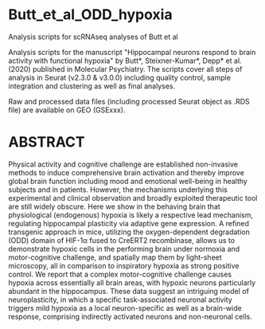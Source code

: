 # Butt_et_al_ODD_hypoxia
Analysis scripts for scRNAseq analyses of Butt et al

Analysis scripts for the manuscript "Hippocampal neurons respond to brain activity with functional hypoxia" by Butt*, Steixner-Kumar*, Depp* et al. (2020) published in Molecular Psychiatry. The scripts cover all steps of analysis in Seurat (v2.3.0 & v3.0.0) including quality control, sample integration and clustering as well as final analyses. 

Raw and processed data files (including processed Seurat object as .RDS file) are available on GEO (GSExxx).

# ABSTRACT
Physical activity and cognitive challenge are established non-invasive methods to induce comprehensive brain activation and thereby improve global brain function including mood and emotional well-being in healthy subjects and in patients. However, the mechanisms underlying this experimental and clinical observation and broadly exploited therapeutic tool are still widely obscure. Here we show in the behaving brain that physiological (endogenous) hypoxia is likely a respective lead mechanism, regulating hippocampal plasticity via adaptive gene expression. A refined transgenic approach in mice, utilizing the oxygen-dependent degradation (ODD) domain of HIF-1α fused to CreERT2 recombinase, allows us to demonstrate hypoxic cells in the performing brain under normoxia and motor-cognitive challenge, and spatially map them by light-sheet microscopy, all in comparison to inspiratory hypoxia as strong positive control. We report that a complex motor-cognitive challenge causes hypoxia across essentially all brain areas, with hypoxic neurons particularly abundant in the hippocampus. These data suggest an intriguing model of neuroplasticity, in which a specific task-associated neuronal activity triggers mild hypoxia as a local neuron-specific as well as a brain-wide response, comprising indirectly activated neurons and non-neuronal cells.
